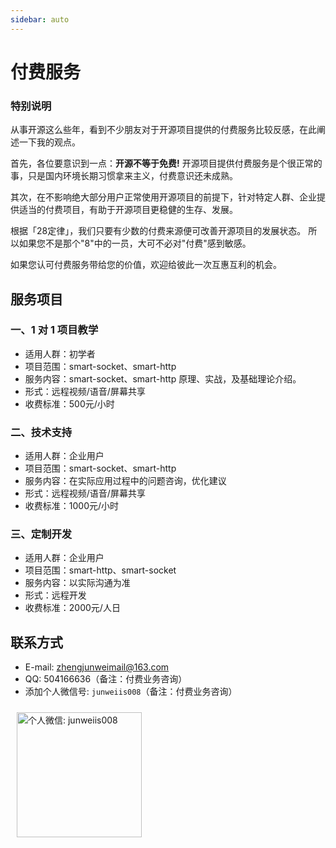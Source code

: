 ```yaml
---
sidebar: auto
---
```

# 付费服务

### 特别说明
从事开源这么些年，看到不少朋友对于开源项目提供的付费服务比较反感，在此阐述一下我的观点。

首先，各位要意识到一点：**开源不等于免费!** 开源项目提供付费服务是个很正常的事，只是国内环境长期习惯拿来主义，付费意识还未成熟。

其次，在不影响绝大部分用户正常使用开源项目的前提下，针对特定人群、企业提供适当的付费项目，有助于开源项目更稳健的生存、发展。

根据「28定律」，我们只要有少数的付费来源便可改善开源项目的发展状态。
所以如果您不是那个"8"中的一员，大可不必对"付费"感到敏感。

如果您认可付费服务带给您的价值，欢迎给彼此一次互惠互利的机会。

## 服务项目
### 一、1 对 1 项目教学
- 适用人群：初学者
- 项目范围：smart-socket、smart-http
- 服务内容：smart-socket、smart-http 原理、实战，及基础理论介绍。
- 形式：远程视频/语音/屏幕共享
- 收费标准：500元/小时
    
### 二、技术支持
- 适用人群：企业用户
- 项目范围：smart-socket、smart-http
- 服务内容：在实际应用过程中的问题咨询，优化建议
- 形式：远程视频/语音/屏幕共享
- 收费标准：1000元/小时

### 三、定制开发
- 适用人群：企业用户
- 项目范围：smart-http、smart-socket
- 服务内容：以实际沟通为准
- 形式：远程开发
- 收费标准：2000元/人日

## 联系方式
- E-mail: zhengjunweimail@163.com
- QQ: 504166636（备注：付费业务咨询）
- 添加个人微信号: `junweiis008`（备注：付费业务咨询）  
<img :src="$withBase('/img/qrcode/personal_wx.png')" alt="个人微信: junweiis008" style="width:200px;margin: 10px;">